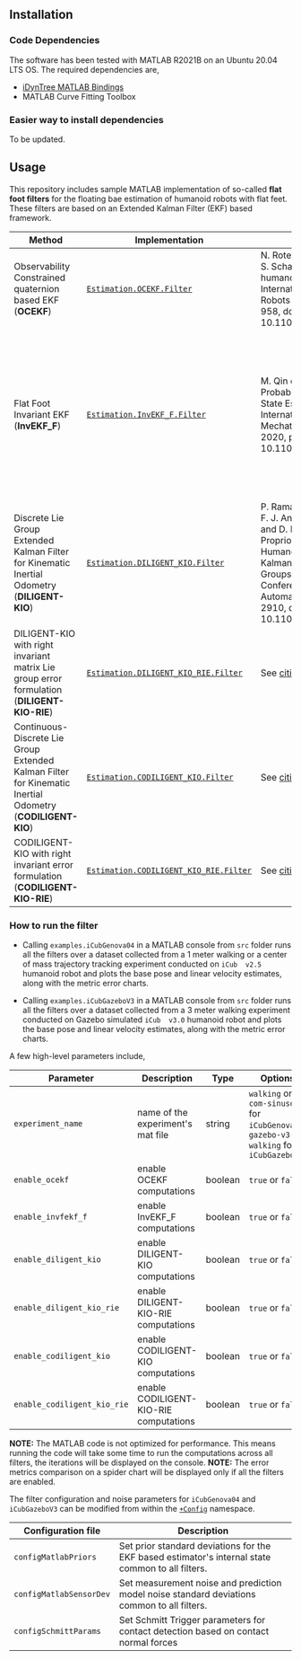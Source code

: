 ## Installation

### Code Dependencies

The software has been tested with MATLAB R2021B on an Ubuntu 20.04 LTS OS. The required dependencies are,

- [iDynTree MATLAB Bindings](https://github.com/robotology/idyntree#bindings)
- MATLAB Curve Fitting Toolbox

### Easier way to install dependencies
To be updated.



## Usage

This repository includes sample MATLAB implementation of so-called **flat foot filters** for the floating bae estimation of  humanoid robots with flat feet. These filters are based on an Extended Kalman Filter (EKF) based framework.

| Method                                                       | Implementation                                               | Please cite                                                  | Remark                                                       |
| ------------------------------------------------------------ | ------------------------------------------------------------ | ------------------------------------------------------------ | ------------------------------------------------------------ |
| Observability Constrained quaternion based EKF (**OCEKF**)   | [`Estimation.OCEKF.Filter`](./../src/+Estimation/+OCEKF/Filter.m) | N. Rotella, M. Bloesch, L. Righetti and S. Schaal, "State estimation for a humanoid robot," 2014 IEEE/RSJ International Conference on Intelligent Robots and Systems, 2014, pp. 952-958, doi: 10.1109/IROS.2014.6942674. | This was previously referred to as [`RotellaEstimator`](https://github.com/ami-iit/paper_ramadoss_2021_icra_proprioceptive-base-estimator/blob/main/matlab/+Estimation/+RotellaEstimator/Filter.m) in [our work](https://github.com/ami-iit/paper_ramadoss_2021_icra_proprioceptive-base-estimator) submitted to ICRA 2021. |
| Flat Foot Invariant EKF (**InvEKF_F**)                       | [`Estimation.InvEKF_F.Filter`](./../src/+Estimation/+InvEKF_F/Filter.m) | M. Qin et al., "A Novel Foot Contact Probability Estimator for Biped Robot State Estimation," 2020 IEEE International Conference on Mechatronics and Automation (ICMA), 2020, pp. 1901-1906, doi: 10.1109/ICMA49215.2020.9233715. | This is the flat-foot extension of Right Invariant EKF proposed in `Contact-aided invariant extended Kalman filtering for robot state estimation` which was previously implemented in  [`InvEKF`](https://github.com/ami-iit/paper_ramadoss_2021_icra_proprioceptive-base-estimator/blob/main/matlab/%2BEstimation/%2BInvEKF/Filter.m) for [our work](https://github.com/ami-iit/paper_ramadoss_2021_icra_proprioceptive-base-estimator) submitted to ICRA 2021. |
| Discrete Lie Group Extended Kalman Filter for Kinematic Inertial Odometry (**DILIGENT-KIO**) | [`Estimation.DILIGENT_KIO.Filter`](./../src/+Estimation/+DILIGENT_KIO/Filter.m) | P. Ramadoss, G. Romualdi, S. Dafarra, F. J. Andrade Chavez, S. Traversaro and D. Pucci, "DILIGENT-KIO: A Proprioceptive Base Estimator for Humanoid Robots using Extended Kalman Filtering on Matrix Lie Groups," 2021 IEEE International Conference on Robotics and Automation (ICRA), 2021, pp. 2904-2910, doi: 10.1109/ICRA48506.2021.9561248. | This is an [implementation](https://github.com/ami-iit/paper_ramadoss_2021_icra_proprioceptive-base-estimator/blob/main/matlab/+Estimation/+DLGEKF/Filter.m) from  [our work](https://github.com/ami-iit/paper_ramadoss_2021_icra_proprioceptive-base-estimator)  submitted to ICRA 2021. |
| DILIGENT-KIO with right invariant matrix Lie group error formulation (**DILIGENT-KIO-RIE**) | [`Estimation.DILIGENT_KIO_RIE.Filter`](./../src/+Estimation/+DILIGENT_KIO_RIE/Filter.m) | See [citing-this-work](https://github.com/ami-iit/paper_ramadoss-2022-ral-humanoid-base-estimation#citing-this-work). |                                                              |
| Continuous-Discrete Lie Group Extended Kalman Filter for Kinematic Inertial Odometry (**CODILIGENT-KIO**) |  [`Estimation.CODILIGENT_KIO.Filter`](./../src/+Estimation/+CODILIGENT_KIO/Filter.m) | See [citing-this-work](https://github.com/ami-iit/paper_ramadoss-2022-ral-humanoid-base-estimation#citing-this-work). |                                                              |
| CODILIGENT-KIO with right invariant error formulation (**CODILIGENT-KIO-RIE**) |  [`Estimation.CODILIGENT_KIO_RIE.Filter`](./../src/+Estimation/+CODILIGENT_KIO_RIE/Filter.m) | See [citing-this-work](https://github.com/ami-iit/paper_ramadoss-2022-ral-humanoid-base-estimation#citing-this-work). |                                                              |




### How to run the filter

- Calling `examples.iCubGenova04` in a MATLAB console from `src` folder runs all the filters over a dataset collected from a 1 meter walking or a center of mass trajectory tracking experiment conducted on `iCub  v2.5` humanoid robot and plots the base pose and linear velocity estimates, along with the metric error charts.

- Calling `examples.iCubGazeboV3` in a MATLAB console from `src` folder runs all the filters over a dataset collected from a 3 meter walking experiment conducted on Gazebo simulated  `iCub  v3.0` humanoid robot and plots the base pose and linear velocity estimates, along with the metric error charts.



A few high-level parameters include,

| Parameter         | Description                       | Type    | Options                     |
| ----------------- | --------------------------------- | ------- | --------------------------- |
| `experiment_name` | name of the experiment's mat file | string  | `walking` or `com-sinusoid` for `iCubGenova04`, `gazebo-v3-walking` for `iCubGazeboV3` |
| `enable_ocekf`    | enable OCEKF computations         | boolean | `true` or `false`           |
| `enable_invfekf_f` | enable InvEKF_F computations | boolean |       `true` or `false`           |
| `enable_diligent_kio` | enable DILIGENT-KIO computations | boolean |       `true` or `false`           |
| `enable_diligent_kio_rie` | enable DILIGENT-KIO-RIE computations | boolean |       `true` or `false`           |
| `enable_codiligent_kio` | enable CODILIGENT-KIO computations | boolean |       `true` or `false`           |
| `enable_codiligent_kio_rie` | enable CODILIGENT-KIO-RIE computations | boolean |       `true` or `false`           |

__NOTE:__ The MATLAB code is not optimized for performance. This means running the code will take some time to run the computations across all filters, the iterations will be displayed on the console.
__NOTE:__  The error metrics comparison on a spider chart will be displayed only if all the filters are enabled.

The filter configuration and noise parameters for `iCubGenova04` and `iCubGazeboV3` can be modified from within the [`+Config`](./../src/+Config) namespace.

| Configuration file                                           | Description                                                  |
| ------------------------------------------------------------ | ------------------------------------------------------------ |
| `configMatlabPriors` | Set prior standard deviations for the EKF based estimator's internal state common to all filters. |
| `configMatlabSensorDev` | Set measurement noise and prediction model noise standard deviations common to all filters. |
| `configSchmittParams` | Set Schmitt Trigger parameters for contact detection based on contact normal forces |

